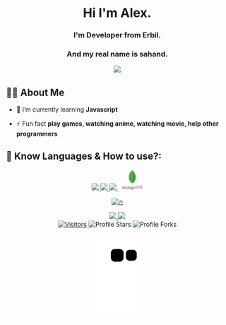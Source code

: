
<h1 align="center">Hi I'm Alex.</h1>
<h3 align="center">I'm Developer from Erbil.</h3>
<h3 align="center">And my real name is sahand.</h3>

<p align="center">

<a href="https://dsc.bio/Alex-724">
  <img src="https://lanyard-profile-readme.vercel.app/api/737367599242936450?theme=light&bg=809ecf&animated=false&hideDiscrim=true&borderRadius=30px&idleMessage=Probably%20doing%20something%20else..." />
</a>

</p>

## 🙋‍♂️ About Me

- 🌱 I’m currently learning **Javascript**

- ⚡ Fun fact **play games, watching anime, watching movie, help other programmers**

## 🚀 Know Languages & How to use?:

<p align="center"> 
    <a href="https://developer.mozilla.org/en-US/docs/Web/JavaScript" target="_blank"> <img src="https://img.icons8.com/color/48/000000/javascript.png"/> </a> 
    <a href="https://developer.mozilla.org/en-US/docs/Glossary/Python" target="_blank"> <img src="https://img.icons8.com/color/48/000000/python.png"/> </a> 
    <a style="padding-right:8px;" href="https://nodejs.org" target="_blank"> <img src="https://img.icons8.com/color/48/000000/nodejs.png"/> </a> 
    <a href="https://www.mongodb.com/" target="_blank"> <img src="https://raw.githubusercontent.com/devicons/devicon/master/icons/mongodb/mongodb-original-wordmark.svg" alt="mongodb" width="48" height="48"/> </a>  
</p>

<p align="center">
    <a href="https://github.com/anuraghazra/github-readme-stats">
        <img title=🔥 src="https://github-readme-streak-stats.herokuapp.com/?user=Alex-724&theme=black-ice&hide_border=true&stroke=0000&background=060A0CD0"/>
    </a>
</p>

<div align="center">
  <a href="https://github.com/Alex-724">
  <img height="180em" src="https://github-readme-stats.vercel.app/api?username=Alex-724&show_icons=true&theme=dracula&include_all_commits=true&count_private=true"/>
  <img height="180em" src="https://github-readme-stats.vercel.app/api/top-langs/?username=Alex-724&layout=compact&langs_count=7&theme=dracula"/>
</div>

<div align="center">
<img src="https://komarev.com/ghpvc/?username=Alex-724&label=Profile%20Views&color=008042&style=flat&label=Visitors" alt="Visitors"></a>
<img src="https://img.shields.io/badge/dynamic/json?&label=Total%20Stars&color=008042&style=flat&style=for-the-badge&query=%24.stars&url=https://api.github-star-counter.workers.dev/user/Alex-724" alt="Profile Stars"></a>
<img src="https://img.shields.io/badge/dynamic/json?&label=Total%20Forks&color=008042&style=flat&style=for-the-badge&query=%24.forks&url=https://api.github-star-counter.workers.dev/user/Alex-724" alt="Profile Forks"></a>
</div>

<div align="center">

  ![Snake animation](https://github.com/rafaballerini/rafaballerini/blob/output/github-contribution-grid-snake.svg)

</div>
